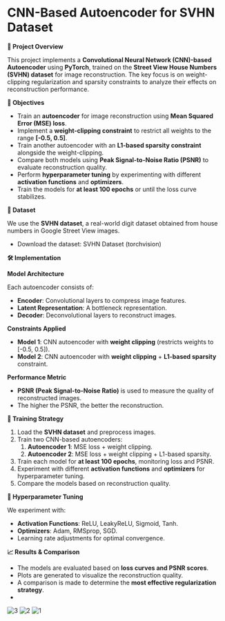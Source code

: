 ﻿# **CNN-Based Autoencoder for SVHN Dataset**

**📌 Project Overview**

This project implements a **Convolutional Neural Network (CNN)-based Autoencoder** using **PyTorch**, trained on the **Street View House Numbers (SVHN) dataset** for image reconstruction. The key focus is on weight-clipping regularization and sparsity constraints to analyze their effects on reconstruction performance.

**🎯 Objectives**

- Train an **autoencoder** for image reconstruction using **Mean Squared Error (MSE) loss**.
- Implement a **weight-clipping constraint** to restrict all weights to the range **[-0.5, 0.5]**.
- Train another autoencoder with an **L1-based sparsity constraint** alongside the weight-clipping.
- Compare both models using **Peak Signal-to-Noise Ratio (PSNR)** to evaluate reconstruction quality.
- Perform **hyperparameter tuning** by experimenting with different **activation functions** and **optimizers**.
- Train the models for **at least 100 epochs** or until the loss curve stabilizes.

**📂 Dataset**

We use the **SVHN dataset**, a real-world digit dataset obtained from house numbers in Google Street View images.

- Download the dataset: SVHN Dataset (torchvision)

**🛠️ Implementation**

**Model Architecture**

Each autoencoder consists of:

- **Encoder**: Convolutional layers to compress image features.
- **Latent Representation**: A bottleneck representation.
- **Decoder**: Deconvolutional layers to reconstruct images.

**Constraints Applied**

- **Model 1**: CNN autoencoder with **weight clipping** (restricts weights to [-0.5, 0.5]).
- **Model 2**: CNN autoencoder with **weight clipping** + **L1-based sparsity** constraint.

**Performance Metric**

- **PSNR (Peak Signal-to-Noise Ratio)** is used to measure the quality of reconstructed images.
- The higher the PSNR, the better the reconstruction.

**🚀 Training Strategy**

1. Load the **SVHN dataset** and preprocess images.
1. Train two CNN-based autoencoders:
   1. **Autoencoder 1**: MSE loss + weight clipping.
   1. **Autoencoder 2**: MSE loss + weight clipping + L1-based sparsity.
1. Train each model for **at least 100 epochs**, monitoring loss and PSNR.
1. Experiment with different **activation functions** and **optimizers** for hyperparameter tuning.
1. Compare the models based on reconstruction quality.

**🔧 Hyperparameter Tuning**

We experiment with:

- **Activation Functions**: ReLU, LeakyReLU, Sigmoid, Tanh.
- **Optimizers**: Adam, RMSprop, SGD.
- Learning rate adjustments for optimal convergence.

**📈 Results & Comparison**

- The models are evaluated based on **loss curves and PSNR scores**.
- Plots are generated to visualize the reconstruction quality.
- A comparison is made to determine the **most effective regularization strategy**.
- 
![3](https://github.com/user-attachments/assets/08d380d4-0738-4112-b904-9f7de5eb5bd2)
![2](https://github.com/user-attachments/assets/a0b3be40-4d8d-4a99-89f3-81eaa825b366)
![1](https://github.com/user-attachments/assets/b9431572-9995-4e48-b1b8-d20aab74e7cc)

